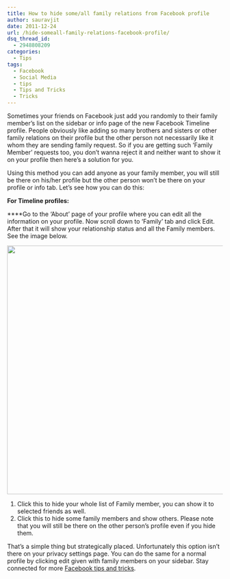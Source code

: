 ```yaml
---
title: How to hide some/all family relations from Facebook profile
author: sauravjit
date: 2011-12-24
url: /hide-someall-family-relations-facebook-profile/
dsq_thread_id:
  - 2948808209
categories:
  - Tips
tags:
  - Facebook
  - Social Media
  - tips
  - Tips and Tricks
  - Tricks
---
```

Sometimes your friends on Facebook just add you randomly to their family member&#8217;s list on the sidebar or info page of the new Facebook Timeline profile. People obviously like adding so many brothers and sisters or other family relations on their profile but the other person not necessarily like it whom they are sending family request. So if you are getting such &#8216;Family Member&#8217; requests too, you don&#8217;t wanna reject it and neither want to show it on your profile then here&#8217;s a solution for you.

Using this method you can add anyone as your family member, you will still be there on his/her profile but the other person won&#8217;t be there on your profile or info tab. Let&#8217;s see how you can do this:

**For Timeline profiles:**

****Go to the &#8216;About&#8217; page of your profile where you can edit all the information on your profile. Now scroll down to &#8216;Family&#8217; tab and click Edit. After that it will show your relationship status and all the Family members. See the image below.

<img class="aligncenter size-full wp-image-48891" title="fb family" src="http://cdn.devilsworkshop.org/files/2011/12/fb-family.jpg" alt="" width="601" height="580" />

  1. Click this to hide your whole list of Family member, you can show it to selected friends as well.
  2. Click this to hide some family members and show others. Please note that you will still be there on the other person&#8217;s profile even if you hide them.

That&#8217;s a simple thing but strategically placed. Unfortunately this option isn&#8217;t there on your privacy settings page. You can do the same for a normal profile by clicking edit given with family members on your sidebar. Stay connected for more [Facebook tips and tricks][1].

 [1]: http://devilsworkshop.org/tag/facebook "Click Here"
